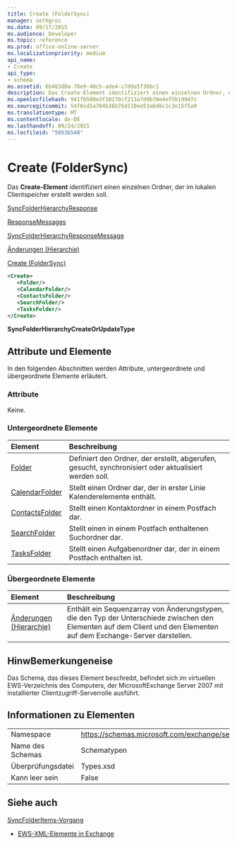 ```yaml
---
title: Create (FolderSync)
manager: sethgros
ms.date: 09/17/2015
ms.audience: Developer
ms.topic: reference
ms.prod: office-online-server
ms.localizationpriority: medium
api_name:
- Create
api_type:
- schema
ms.assetid: 6b463d0a-70e9-40c5-ade4-c7d9a5f36bc1
description: Das Create-Element identifiziert einen einzelnen Ordner, der im lokalen Clientspeicher erstellt werden soll.
ms.openlocfilehash: 941fb580e3f10270cf213a7d9b78e4ef5b199d7c
ms.sourcegitcommit: 54f6cd5a704b36b76d110ee53a6d6c1c3e15f5a9
ms.translationtype: MT
ms.contentlocale: de-DE
ms.lasthandoff: 09/24/2021
ms.locfileid: "59536548"
---
```

# <a name="create-foldersync"></a>Create (FolderSync)

Das **Create-Element** identifiziert einen einzelnen Ordner, der im lokalen Clientspeicher erstellt werden soll. 
  
[SyncFolderHierarchyResponse](syncfolderhierarchyresponse.md)
  
[ResponseMessages](responsemessages.md)
  
[SyncFolderHierarchyResponseMessage](syncfolderhierarchyresponsemessage.md)
  
[Änderungen (Hierarchie)](changes-hierarchy.md)
  
[Create (FolderSync)](create-foldersync.md)
  
```xml
<Create>
   <Folder/>
   <CalendarFolder/>
   <ContactsFolder/>
   <SearchFolder/>
   <TasksFolder/>
</Create>
```

 **SyncFolderHierarchyCreateOrUpdateType**
## <a name="attributes-and-elements"></a>Attribute und Elemente

In den folgenden Abschnitten werden Attribute, untergeordnete und übergeordnete Elemente erläutert.
  
### <a name="attributes"></a>Attribute

Keine.
  
### <a name="child-elements"></a>Untergeordnete Elemente

|**Element**|**Beschreibung**|
|:-----|:-----|
|[Folder](folder.md) <br/> |Definiert den Ordner, der erstellt, abgerufen, gesucht, synchronisiert oder aktualisiert werden soll.  <br/> |
|[CalendarFolder](calendarfolder.md) <br/> |Stellt einen Ordner dar, der in erster Linie Kalenderelemente enthält.  <br/> |
|[ContactsFolder](contactsfolder.md) <br/> |Stellt einen Kontaktordner in einem Postfach dar.  <br/> |
|[SearchFolder](searchfolder.md) <br/> |Stellt einen in einem Postfach enthaltenen Suchordner dar.  <br/> |
|[TasksFolder](tasksfolder.md) <br/> |Stellt einen Aufgabenordner dar, der in einem Postfach enthalten ist.  <br/> |
   
### <a name="parent-elements"></a>Übergeordnete Elemente

|**Element**|**Beschreibung**|
|:-----|:-----|
|[Änderungen (Hierarchie)](changes-hierarchy.md) <br/> |Enthält ein Sequenzarray von Änderungstypen, die den Typ der Unterschiede zwischen den Elementen auf dem Client und den Elementen auf dem Exchange-Server darstellen.  <br/> |
   
## <a name="remarks"></a>HinwBemerkungeneise

Das Schema, das dieses Element beschreibt, befindet sich im virtuellen EWS-Verzeichnis des Computers, der MicrosoftExchange Server 2007 mit installierter Clientzugriff-Serverrolle ausführt.
  
## <a name="element-information"></a>Informationen zu Elementen

|||
|:-----|:-----|
|Namespace  <br/> |https://schemas.microsoft.com/exchange/services/2006/types  <br/> |
|Name des Schemas  <br/> |Schematypen  <br/> |
|Überprüfungsdatei  <br/> |Types.xsd  <br/> |
|Kann leer sein  <br/> |False  <br/> |
   
## <a name="see-also"></a>Siehe auch



[SyncFolderItems-Vorgang](syncfolderitems-operation.md)


- [EWS-XML-Elemente in Exchange](ews-xml-elements-in-exchange.md)

